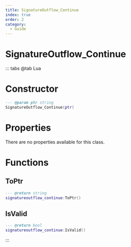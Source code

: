 ```yaml
---
title: SignatureOutflow_Continue
index: true
order: 2
category:
  - Guide
---
```


# SignatureOutflow_Continue

::: tabs
@tab Lua
# Constructor
```lua
--- @param ptr string
SignatureOutflow_Continue(ptr)
```
# Properties
There are no properties available for this class.
# Functions
## ToPtr
```lua
--- @return string
signatureoutflow_continue:ToPtr()
```
## IsValid
```lua
--- @return bool
signatureoutflow_continue:IsValid()
```

:::